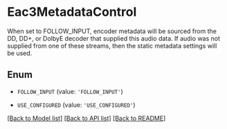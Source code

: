 # Eac3MetadataControl

When set to FOLLOW_INPUT, encoder metadata will be sourced from the DD, DD+, or DolbyE decoder that supplied this audio data. If audio was not supplied from one of these streams, then the static metadata settings will be used.

## Enum

* `FOLLOW_INPUT` (value: `'FOLLOW_INPUT'`)

* `USE_CONFIGURED` (value: `'USE_CONFIGURED'`)

[[Back to Model list]](../README.md#documentation-for-models) [[Back to API list]](../README.md#documentation-for-api-endpoints) [[Back to README]](../README.md)


